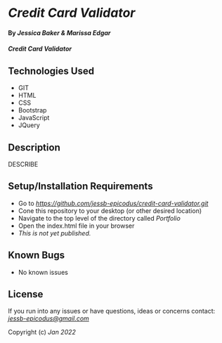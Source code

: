 # _Credit Card Validator_

#### By _**Jessica Baker & Marissa Edgar**_ 

#### _Credit Card Validator_

## Technologies Used

* GIT
* HTML
* CSS
* Bootstrap
* JavaScript
* JQuery

## Description

DESCRIBE

## Setup/Installation Requirements

* Go to _https://github.com/jessb-epicodus/credit-card-validator.git_
* Cone this repository to your desktop (or other desired location)
* Navigate to the top level of the directory called _Portfolio_
* Open the index.html file in your browser
* _This is not yet published._

## Known Bugs

* No known issues

## License

If you run into any issues or have questions, ideas or concerns contact: _<jessb-epicodus@gmail.com>_

Copyright (c) _Jan 2022_
